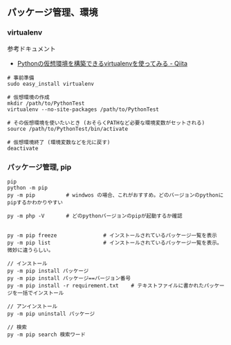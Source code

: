 
## パッケージ管理、環境

### virtualenv

参考ドキュメント

- [Pythonの仮想環境を構築できるvirtualenvを使ってみる - Qiita](http://qiita.com/H-A-L/items/5d5a2ef73be8d140bdf3)

```
# 事前準備
sudo easy_install virtualenv

# 仮想環境の作成
mkdir /path/to/PythonTest
virtualenv --no-site-packages /path/to/PythonTest

# その仮想環境を使いたいとき (おそらくPATHなど必要な環境変数がセットされる)
source /path/to/PythonTest/bin/activate

# 仮想環境終了 (環境変数などを元に戻す)
deactivate
```

### パッケージ管理, pip

```
pip 
python -m pip
py -m pip          # windwos の場合、これがおすすめ。どのバージョンのpythonにpipするかわかりやすい

py -m php -V       # どのpythonバージョンのpipが起動するか確認


py -m pip freeze               # インストールされているパッケージ一覧を表示
py -m pip list                 # インストールされているパッケージ一覧を表示。微妙に違うらしい。

// インストール
py -m pip install パッケージ
py -m pip install パッケージ==バージョン番号
py -m pip install -r requirement.txt    # テキストファイルに書かれたパッケージを一括でインストール

// アンインストール
py -m pip uninstall パッケージ 

// 検索
py -m pip search 検索ワード
```

